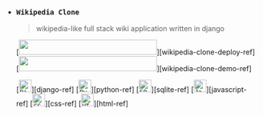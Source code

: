 - ### `Wikipedia Clone`

    > wikipedia-like full stack wiki application written in django

    [<img src="https://img.shields.io/badge/View%20Deployment%20on%20Heroku-430098?style=for-the-badge&logo=heroku&logoColor=white" width="275" height="30">][wikipedia-clone-deploy-ref]
    [<img src="https://img.shields.io/badge/Watch%20Demo%20on%20YouTube-FF0000?style=for-the-badge&logo=youtube&logoColor=white" width="275" height="30">][wikipedia-clone-demo-ref]

    [<code><img height="25" src="https://skillicons.dev/icons?i=django&perline=1&theme=light" title="Django"></code>][django-ref]
    [<code><img height="25" src="https://skillicons.dev/icons?i=py&perline=1&theme=light" title="Python"></code>][python-ref]
    [<code><img height="25" src="https://skillicons.dev/icons?i=sqlite&perline=1&theme=light" title="SQLite"></code>][sqlite-ref]
    [<code><img height="25" src="https://skillicons.dev/icons?i=js&perline=1&theme=light" title="JavaScript"></code>][javascript-ref]
    [<code><img height="25" src="https://skillicons.dev/icons?i=css&perline=1&theme=light" title="CSS"></code>][css-ref]
    [<code><img height="25" src="https://skillicons.dev/icons?i=html&perline=1&theme=light" title="HTML"></code>][html-ref]

<br>
